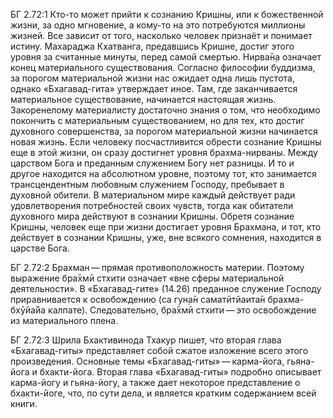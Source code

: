 БГ 2.72:1	Кто-то может прийти к сознанию Кришны, или к божественной жизни, за одно мгновение, а кому-то на это потребуются миллионы жизней. Все зависит от того, насколько человек признаёт и понимает истину. Махараджа Кхатванга, предавшись Кришне, достиг этого уровня за считанные минуты, перед самой смертью. Нирва̄н̣а означает конец материального существования. Согласно философии буддизма, за порогом материальной жизни нас ожидает одна лишь пустота, однако «Бхагавад-гита» утверждает иное. Там, где заканчивается материальное существование, начинается настоящая жизнь. Закоренелому материалисту достаточно знания о том, что необходимо покончить с материальным существованием, но для тех, кто достиг духовного совершенства, за порогом материальной жизни начинается новая жизнь. Если человеку посчастливится обрести сознание Кришны еще в этой жизни, он сразу достигнет уровня брахма-нирваны. Между царством Бога и преданным служением Богу нет разницы. И то и другое находится на абсолютном уровне, поэтому тот, кто занимается трансцендентным любовным служением Господу, пребывает в духовной обители. В материальном мире каждый действует ради удовлетворения потребностей своих чувств, тогда как обитатели духовного мира действуют в сознании Кришны. Обретя сознание Кришны, человек еще при жизни достигает уровня Брахмана, и тот, кто действует в сознании Кришны, уже, вне всякого сомнения, находится в царстве Бога.

БГ 2.72:2	Брахман — прямая противоположность материи. Поэтому выражение бра̄хмӣ стхити означает «вне сферы материальной деятельности». В «Бхагавад-гите» (14.26) преданное служение Господу приравнивается к освобождению (са гун̣а̄н саматӣтйаита̄н брахма-бхӯйа̄йа калпате). Следовательно, бра̄хмӣ стхити — это освобождение из материального плена.

БГ 2.72:3	Шрила Бхактивинода Тхакур пишет, что вторая глава «Бхагавад-гиты» представляет собой сжатое изложение всего этого произведения. Основные темы «Бхагавад-гиты» — карма-йога, гьяна-йога и бхакти-йога. Вторая глава «Бхагавад-гиты» подробно описывает карма-йогу и гьяна-йогу, а также дает некоторое представление о бхакти-йоге, что, по сути дела, и является кратким содержанием всей книги.